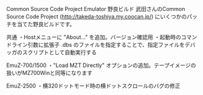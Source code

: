 Common Source Code Project Emulator 野良ビルド
武田さんのCommon Source Code Project (http://takeda-toshiya.my.coocan.jp/) にいくつかのパッチを当てた野良ビルドです。

共通
・Hostメニューに "About..." を追加。バージョン確認用
・起動時のコマンドライン引数に拡張子 .dbs のファイルを指定することで、指定ファイルをデバッガのスクリプトとして自動実行する

EmuZ-700/1500
・"Load MZT Directly" オプションの追加。テープイメージの扱いがMZ700Winと同等になります

EmuZ-2500
・横320ドットモード時の横ドットスクロールのバグの修正
